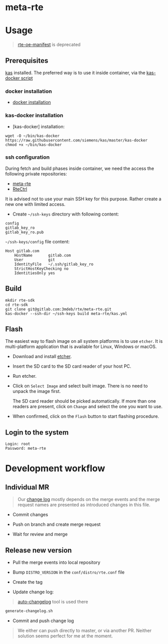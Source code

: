 meta-rte
========

# Usage

> [rte-oe-manifest](https://gitlab.com/3mdeb/rte/rte-oe-manifest) is deprecated

## Prerequisites

[kas](https://github.com/siemens/kas) installed. The preferred way is to use it
inside container, via the
[kas-docker script](https://github.com/siemens/kas/blob/master/kas-docker)

### docker installation

* [docker installation](https://docs.docker.com/install/)

### kas-docker installation

* [kas-docker] installation:

```
wget -O ~/bin/kas-docker https://raw.githubusercontent.com/siemens/kas/master/kas-docker
chmod +x ~/bin/kas-docker
```

### ssh configuration

During fetch and build phases inside container, we need the access the following
private repositories:

* [meta-rte](https://gitlab.com/3mdeb/rte/meta-rte)
* [RteCtrl](https://gitlab.com/3mdeb/rte/RteCtrl)

It is advised not to use your main SSH key for this purpose. Rather create a
new one with limited access.

* Create `~/ssh-keys` directory with following content:

```
config
gitlab_key_ro
gitlab_key_ro.pub
```

`~/ssh-keys/config` file content:

```
Host gitlab.com
    HostName       gitlab.com
    User           git
    IdentityFile   ~/.ssh/gitlab_key_ro
    StrictHostKeyChecking no
    IdentitiesOnly yes
```

## Build

```
mkdir rte-sdk
cd rte-sdk
git clone git@gitlab.com:3mdeb/rte/meta-rte.git
kas-docker --ssh-dir ~/ssh-keys build meta-rte/kas.yml
```

## Flash

The easiest way to flash image on all system platforms is to use `etcher`. It
is multi-platform application that is available for Linux, Windows or macOS.

- Download and install [etcher](https://etcher.io/).

- Insert the SD card to the SD card reader of your host PC.

- Run etcher.

- Click on `Select Image` and select built image. There is no need to unpack
the image first.

   The SD card reader should be picked automatically. If more than one readers
   are present, click on `Change` and select the one you want to use.

- When confirmed, click on the `Flash` button to start flashing procedure.

## Login to the system

```
Login: root
Password: meta-rte
```

# Development workflow

## Individual MR

> Our [change log](CHANGELOG.md) mostly depends on the merge events and the
> merge request names are presented as introduced changes in this file.

* Commit changes

* Push on branch and create merge request

* Wait for review and merge

## Release new version

* Pull the merge events into local repository

* Bump `DISTRO_VERSION` in the `conf/distro/rte.conf` file

* Create the tag

* Update change log:

> [auto-changelog](https://github.com/CookPete/auto-changelog) tool is used
> there

```.bash
generate-changelog.sh
```

* Commit and push change log

> We either can push directly to master, or via another PR. Neither solution
> seems perfect for me at the moment.
